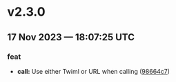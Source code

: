 # v2.3.0
## 17 Nov 2023 — 18:07:25 UTC

### feat

+ __call:__ Use either Twiml or URL when calling
 ([98664c7](https://github.com/coldbox-modules/twilio-sdk/commit/98664c74a67f8e19cded774cc2f3770b9fc1fbb8))
